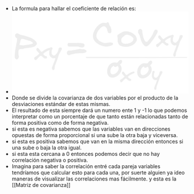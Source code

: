 - La formula para hallar el coeficiente de relación es:
- ![image.png](../assets/image_1677006904658_0.png)
- Donde se divide la covarianza de dos variables por el producto de la desviaciones estándar de estas mismas.
- El resultado de esta siempre dará un numero ente 1 y -1 lo que podemos interpretar como un porcentaje de que tanto están relacionadas tanto de forma positiva como de forma negativa.
- si esta es negativa sabemos que las variables van en direcciones opuestas de forma proporcional si una sube la otra baja y viceversa.
- si esta es positiva sabemos que van en la misma dirección entonces si una sube o baja la otra igual.
- si esta esta cercana a 0 entonces podemos decir que no hay correlación negativa o positiva.
- Imagina para saber la correlación entré cada pareja variables tendríamos que calcular esto para cada una, por suerte alguien ya ideo maneras de visualizar las correlaciones mas fácilmente. y esta es la [[Matriz de covarianza]]